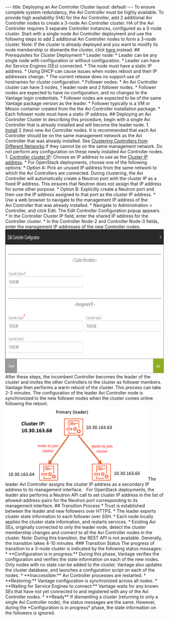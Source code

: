 <html>
 <head></head>
 <body>
  --- title: Deploying an Avi Controller Cluster layout: default --- To ensure complete system redundancy, the Avi Controller must be highly available. To provide high availability (HA) for the Avi Controller, add 2 additional Avi Controller nodes to create a 3-node Avi Controller cluster. HA of the Avi Controller requires 3 separate Controller instances, configured as a 3-node cluster. Start with a single-node Avi Controller deployment and use the following steps to&nbsp;add 2 additional Avi Controller nodes to form a 3-node cluster. Note: If the cluster is already deployed and you want to modify its node membership or dismantle the cluster, click 
  <a href="/docs/latest/changing-avi-controller-cluster-configuration">here </a>instead. ## Prerequisites for Cluster Deployment * Leader node: * Leader can be any single node with configuration or without configuration. * Leader can have Avi Service Engines (SEs) connected. * The node must have a static IP address. * Using DHCP can cause issues when nodes reboot and their IP addresses change. * The current release does no support use of hostnames for cluster configuration. * Follower nodes: * An Avi Controller cluster can have 3 nodes, 1 leader node and 2 follower nodes. * Follower nodes are expected to have no configuration, and no changes to the Vantage login credentials. * Follower nodes are expected to be of the same Vantage package version as the leader. * Follower typically is a VM or Mesos container created from the the Avi Controller installation package. * Each follower node must have a static&nbsp;IP address. ## Deploying an Avi Controller Cluster In describing this procedure, begin with a single Avi Controller that is already installed and will become the leader node. 1. 
  <a href="/docs/installation-guides/">Install</a>&nbsp;2 (two) new Avi Controller nodes. It is recommended that each Avi Controller should be on the same&nbsp;management network&nbsp;as the Avi Controller that was already installed. See
  <a href="/clustering-controllers-from-different-networks/"> Clustering Controllers from Different Networks</a> if they cannot be on the same management network.&nbsp;Do not perform any configuration on these newly installed Avi Controller nodes. 1. 
  <a href="/controller-cluster-ip/">Controller cluster IP</a>: Choose an IP address to use as the 
  <a href="/controller-cluster-ip/">Cluster IP address</a>. * For OpenStack deployments, choose one of the following options: * Option A: Pick an unused IP address from the same network to which&nbsp;the Avi Controllers are connected. During clustering, the Avi Controller will automatically create a Neutron port with the cluster IP as a fixed IP address. This ensures that Neutron does not assign that IP address for some other purpose. * Option B: Explicitly create a Neutron port and then use the IP address assigned to that port as the cluster IP address. * Use a web browser to navigate to the management IP address of the Avi&nbsp;Controller that was already installed. * Navigate to Administration &gt; Controller, and click Edit. The Edit Controller Configuration popup appears. * In the Controller Cluster IP field, enter the shared IP address for the Controller cluster. * In the Controller Node-2 and Controller Node-3 fields, enter the management IP addresses of the new Controller nodes. 
  <a href="img/cluster-config-example.png"><img src="img/cluster-config-example.png" alt="cluster-config-example" width="1140" height="456"></a> After these steps, the incumbent Controller becomes the leader of&nbsp;the cluster and invites the other Controllers to the cluster as follower members. Vantage then performs a warm reboot of the cluster. This process can take 2-3 minutes. The configuration of the leader Avi Controller node is synchronized to the new follower&nbsp;nodes when the cluster comes online following the reboot. 
  <a href="img/admin-ctlr-cluster-topo-small-1.png"><img src="img/admin-ctlr-cluster-topo-small-1.png" alt="admin-ctlr-cluster-topo-small" width="450" height="236"></a> The leader Avi Controller assigns the cluster IP address as a secondary IP address to its management interface. &nbsp; For OpenStack deployments, the leader also performs a Neutron API call to set cluster IP address in the list of allowed-address-pairs for the Neutron port corresponding to its management interface. 
  <a name="cluster-transition-process"></a> ## Transition Process * Trust is established between the leader and new followers over HTTPS. * The leader exports cluster state information to each follower over SSH. * Each node locally applies the cluster state information, and restarts services. * Existing Avi SEs, originally connected to only the leader node, detect the cluster membership changes and connect to all the Avi Controller nodes in the cluster. Note: During this transition, the REST API is not available. Generally, the transition takes 4-10 minutes. ### Transition Status The progress of transition to a 3-node cluster is indicated by the following status messages: * **Configuration is in progress:** During this phase, Vantage verifies the configuration and verifies the state information on each of the new nodes. Only nodes with no state can be added to the cluster. Vantage also updates the cluster database, and launches a configuration script on each of the nodes. * **Inaccessible:** Avi Controller processes are restarted. * **Restoring:** Vantage configuration is synchronized across all nodes. * **Waiting for Service Engines to connect:** Vantage waits for any known SEs that have not yet connected to and registered with any of the Avi Controller nodes. * **Ready** If dismantling a cluster (returning to only a single Avi Controller node), the status messages are the same. However, during the *Configuration is in progress* phase, the state information on the followers is ignored.
 </body>
</html>